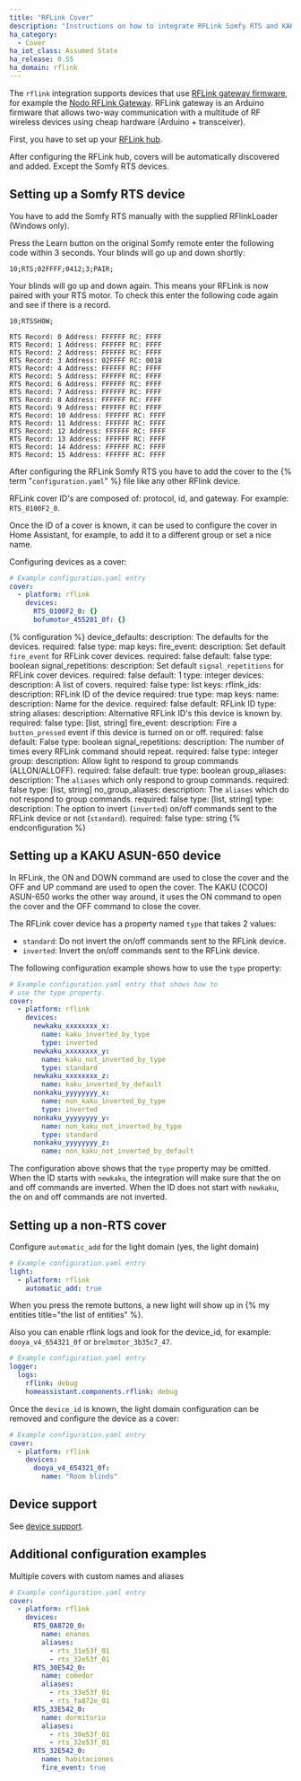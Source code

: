 ```yaml
---
title: "RFLink Cover"
description: "Instructions on how to integrate RFLink Somfy RTS and KAKU ASUN-650 covers into Home Assistant."
ha_category:
  - Cover
ha_iot_class: Assumed State
ha_release: 0.55
ha_domain: rflink
---
```


The `rflink` integration supports devices that use [RFLink gateway firmware](https://www.rflink.nl/download.php), for example the [Nodo RFLink Gateway](https://www.nodo-shop.nl/21-rflink-). RFLink gateway is an Arduino firmware that allows two-way communication with a multitude of RF wireless devices using cheap hardware (Arduino + transceiver).

First, you have to set up your [RFLink hub](/integrations/rflink/).

After configuring the RFLink hub, covers will be automatically discovered and added. Except the Somfy RTS devices.

## Setting up a Somfy RTS device

You have to add the Somfy RTS manually with the supplied RFlinkLoader (Windows only).

Press the Learn button on the original Somfy remote enter the following code within 3 seconds. Your blinds will go up and down shortly:

```text
10;RTS;02FFFF;0412;3;PAIR;
```

Your blinds will go up and down again. This means your RFLink is now paired with your RTS motor.
To check this enter the following code again and see if there is a record.

```text
10;RTSSHOW;
```

```text
RTS Record: 0 Address: FFFFFF RC: FFFF
RTS Record: 1 Address: FFFFFF RC: FFFF
RTS Record: 2 Address: FFFFFF RC: FFFF
RTS Record: 3 Address: 02FFFF RC: 0018
RTS Record: 4 Address: FFFFFF RC: FFFF
RTS Record: 5 Address: FFFFFF RC: FFFF
RTS Record: 6 Address: FFFFFF RC: FFFF
RTS Record: 7 Address: FFFFFF RC: FFFF
RTS Record: 8 Address: FFFFFF RC: FFFF
RTS Record: 9 Address: FFFFFF RC: FFFF
RTS Record: 10 Address: FFFFFF RC: FFFF
RTS Record: 11 Address: FFFFFF RC: FFFF
RTS Record: 12 Address: FFFFFF RC: FFFF
RTS Record: 13 Address: FFFFFF RC: FFFF
RTS Record: 14 Address: FFFFFF RC: FFFF
RTS Record: 15 Address: FFFFFF RC: FFFF
```

After configuring the RFLink Somfy RTS you have to add the cover to the {% term "`configuration.yaml`" %} file like any other RFlink device.

RFLink cover ID's are composed of: protocol, id, and gateway. For example: `RTS_0100F2_0`.

Once the ID of a cover is known, it can be used to configure the cover in Home Assistant, for example, to add it to a different group or set a nice name.

Configuring devices as a cover:

```yaml
# Example configuration.yaml entry
cover:
  - platform: rflink
    devices:
      RTS_0100F2_0: {}
      bofumotor_455201_0f: {}
```

{% configuration %}
device_defaults:
  description: The defaults for the devices.
  required: false
  type: map
  keys:
    fire_event:
      description: Set default `fire_event` for RFLink cover devices.
      required: false
      default: false
      type: boolean
    signal_repetitions:
      description: Set default `signal_repetitions` for RFLink cover devices.
      required: false
      default: 1
      type: integer
devices:
  description: A list of covers.
  required: false
  type: list
  keys:
    rflink_ids:
      description: RFLink ID of the device
      required: true
      type: map
      keys:
        name:
          description: Name for the device.
          required: false
          default: RFLink ID
          type: string
        aliases:
          description: Alternative RFLink ID's this device is known by.
          required: false
          type: [list, string]
        fire_event:
          description: Fire a `button_pressed` event if this device is turned on or off.
          required: false
          default: False
          type: boolean
        signal_repetitions:
          description: The number of times every RFLink command should repeat.
          required: false
          type: integer
        group:
          description: Allow light to respond to group commands (ALLON/ALLOFF).
          required: false
          default: true
          type: boolean
        group_aliases:
          description: The `aliases` which only respond to group commands.
          required: false
          type: [list, string]
        no_group_aliases:
          description: The `aliases` which do not respond to group commands.
          required: false
          type: [list, string]
        type:
          description: The option to invert (`inverted`) on/off commands sent to the RFLink device or not (`standard`).
          required: false
          type: string
{% endconfiguration %}

## Setting up a KAKU ASUN-650 device

In RFLink, the ON and DOWN command are used to close the cover and the OFF and UP command are used to open the cover. The KAKU (COCO) ASUN-650 works the other way around, it uses the ON command to open the cover and the OFF command to close the cover.

The RFLink cover device has a property named `type` that takes 2 values:

- `standard`: Do not invert the on/off commands sent to the RFLink device.
- `inverted`: Invert the on/off commands sent to the RFLink device.

The following configuration example shows how to use the `type` property:

```yaml
# Example configuration.yaml entry that shows how to
# use the type property.
cover:
  - platform: rflink
    devices:
      newkaku_xxxxxxxx_x:
        name: kaku_inverted_by_type
        type: inverted
      newkaku_xxxxxxxx_y:
        name: kaku_not_inverted_by_type
        type: standard
      newkaku_xxxxxxxx_z:
        name: kaku_inverted_by_default
      nonkaku_yyyyyyyy_x:
        name: non_kaku_inverted_by_type
        type: inverted
      nonkaku_yyyyyyyy_y:
        name: non_kaku_not_inverted_by_type
        type: standard
      nonkaku_yyyyyyyy_z:
        name: non_kaku_not_inverted_by_default
```

The configuration above shows that the `type` property may be omitted. When the ID starts with `newkaku`, the integration will make sure that the on and off commands are inverted. When the ID does not start with `newkaku`, the on and off commands are not inverted.

## Setting up a non-RTS cover

Configure `automatic_add` for the light domain (yes, the light domain)
```yaml
# Example configuration.yaml entry
light:
  - platform: rflink
    automatic_add: true
```

When you press the remote buttons, a new light will show up in {% my entities title="the list of entities" %}.

Also you can enable rflink logs and look for the device_id, for example: `dooya_v4_654321_0f` or `brelmotor_3b35c7_47`.

```yaml
# Example configuration.yaml entry
logger:
  logs:
    rflink: debug
    homeassistant.components.rflink: debug
```

Once the `device_id` is known, the light domain configuration can be removed and configure the device as a cover:

```yaml
# Example configuration.yaml entry
cover:
  - platform: rflink
    devices:
      dooya_v4_654321_0f:
        name: "Room blinds"
```

## Device support

See [device support](/integrations/rflink/#device-support).

## Additional configuration examples

Multiple covers with custom names and aliases

```yaml
# Example configuration.yaml entry
cover:
  - platform: rflink
    devices:
      RTS_0A8720_0:
        name: enanos
        aliases:
          - rts_31e53f_01
          - rts_32e53f_01
      RTS_30E542_0:
        name: comedor
        aliases:
          - rts_33e53f_01
          - rts_fa872e_01
      RTS_33E542_0:
        name: dormitorio
        aliases:
          - rts_30e53f_01
          - rts_32e53f_01
      RTS_32E542_0:
        name: habitaciones
        fire_event: true
```
